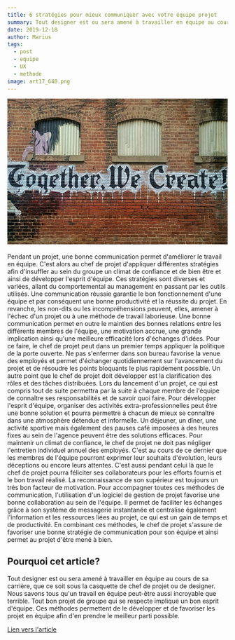 ```yaml
---
title: 6 stratégies pour mieux communiquer avec votre équipe projet
summary: Tout designer est ou sera amené à travailler en équipe au cours de sa carrière, que ce soit sous la casquette de chef de projet ou de designer.
date: 2019-12-18
author: Marius
tags:
  - post
  - equipe
  - UX
  - methode
image: art17_640.png
---
```


![image de wireframe](/static/img/art17_640.png)

Pendant un projet, une bonne communication permet d'améliorer le travail en équipe. C'est alors au chef de projet d'appliquer différentes stratégies afin d'insuffler au sein du groupe un climat de confiance et de bien être et ainsi de développer l'esprit d'équipe. Ces stratégies sont diverses et variées, allant du comportemental au management en passant par les outils utilisés. Une communication réussie garantie le bon fonctionnement d'une équipe et par conséquent une bonne productivité et la réussite du projet. En revanche, les non-dits ou les incompréhensions peuvent, elles, amener à l'échec d'un projet ou à une méthode de travail laborieuse. Une bonne communication permet en outre le maintien des bonnes relations entre les différents membres de l'équipe, une motivation accrue, une grande implication ainsi qu'une meilleure efficacité lors d'échanges d'idées. Pour ce faire, le chef de projet peut dans un premier temps appliquer la politique de la porte ouverte. Ne pas s'enfermer dans son bureau favorise la venue des employés et permet d'échanger quotidiennement sur l'avancement du projet et de résoudre les points bloquants le plus rapidement possible. Un autre point que le chef de projet doit développer est la clarification des rôles et des tâches distribuées. Lors du lancement d'un projet, ce qui est compris tout de suite permettra par la suite à chaque membre de l'équipe de connaître ses responsabilités et de savoir quoi faire. Pour développer l'esprit d'équipe, organiser des activités extra-professionnelles peut être une bonne solution et pourra permettre à chacun de mieux se connaître dans une atmosphère détendue et informelle. Un déjeuner, un dîner, une activité sportive mais également des pauses café imposées à des heures fixes au sein de l'agence  peuvent être des solutions efficaces. Pour maintenir un climat de confiance, le chef de projet ne doit pas négliger l'entretien individuel annuel des employés. C'est au cours de ce dernier que les membres de l'équipe pourront exprimer leur souhaits d'évolution, leurs déceptions ou encore leurs attentes. C'est aussi pendant celui là que le chef de projet pourra féliciter ses collaborateurs pour les efforts fournis et le bon travail réalisé. La reconnaissance de son supérieur est toujours un trés bon facteur de motivation. Pour accompagner toutes ces méthodes de communication, l'utilisation d'un logiciel de gestion de projet favorise une bonne collaboration au sein de l'équipe. Il permet de faciliter les échanges grâce à son système de messagerie instantanée et centralise également l'information et les ressources liées au projet, ce qui est un gain de temps et de productivité. En combinant ces méthodes, le chef de projet s'assure de favoriser une bonne stratégie de communication pour son équipe et ainsi permet au projet d'être mené à bien.
## Pourquoi cet article?
Tout designer est ou sera amené à travailler en équipe au cours de sa carrière, que ce soit sous la casquette de chef de projet ou de designer. Nous savons tous qu'un travail en équipe peut-être aussi incroyable que terrible. Tout bon projet de groupe qui se respecte implique un bon esprit d'équipe. Ces méthodes permettent de le développer et de favoriser les projet en équipe afin d'en prendre le meilleur parti possible.

[Lien vers l'article](https://www.planzone.fr/blog/strategies-mieux-communiquer-equipe-projet)
